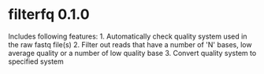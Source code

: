 # filterfq 0.1.0
Includes following features:
    1. Automatically check quality system used in the raw fastq file(s)
    2. Filter out reads that have a number of 'N' bases, low average quality or a number of low quality base
    3. Convert quality system to specified system
